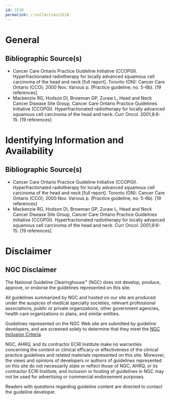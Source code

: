 ```yaml
---
id: 2218
permalink: /:collection/2218
---
```


# General

## Bibliographic Source(s)

- Cancer Care Ontario Practice Guideline Initiative (CCOPGI). Hyperfractionated radiotherapy for locally advanced squamous cell carcinoma of the head and neck [full report]. Toronto (ON): Cancer Care Ontario (CCO); 2000 Nov. Various p. (Practice guideline; no. 5-6b). [19 references]
- Mackenzie RG, Hodson DI, Browman GP, Zuraw L, Head and Neck Cancer Disease Site Group, Cancer Care Ontario Practice Guidelines Initiative (CCOPGI). Hyperfractionated radiotherapy for locally advanced squamous cell carcinoma of the head and neck. Curr Oncol. 2001;8:6-15. [19 references]

# Identifying Information and Availability

## Bibliographic Source(s)

- Cancer Care Ontario Practice Guideline Initiative (CCOPGI). Hyperfractionated radiotherapy for locally advanced squamous cell carcinoma of the head and neck [full report]. Toronto (ON): Cancer Care Ontario (CCO); 2000 Nov. Various p. (Practice guideline; no. 5-6b). [19 references]
- Mackenzie RG, Hodson DI, Browman GP, Zuraw L, Head and Neck Cancer Disease Site Group, Cancer Care Ontario Practice Guidelines Initiative (CCOPGI). Hyperfractionated radiotherapy for locally advanced squamous cell carcinoma of the head and neck. Curr Oncol. 2001;8:6-15. [19 references]

# Disclaimer

## NGC Disclaimer

The National Guideline Clearinghouse™ (NGC) does not develop, produce, approve, or endorse the guidelines represented on this site.

All guidelines summarized by NGC and hosted on our site are produced under the auspices of medical specialty societies, relevant professional associations, public or private organizations, other government agencies, health care organizations or plans, and similar entities.

Guidelines represented on the NGC Web site are submitted by guideline developers, and are screened solely to determine that they meet the [NGC Inclusion Criteria](/help-and-about/summaries/inclusion-criteria).

NGC, AHRQ, and its contractor ECRI Institute make no warranties concerning the content or clinical efficacy or effectiveness of the clinical practice guidelines and related materials represented on this site. Moreover, the views and opinions of developers or authors of guidelines represented on this site do not necessarily state or reflect those of NGC, AHRQ, or its contractor ECRI Institute, and inclusion or hosting of guidelines in NGC may not be used for advertising or commercial endorsement purposes.

Readers with questions regarding guideline content are directed to contact the guideline developer.

